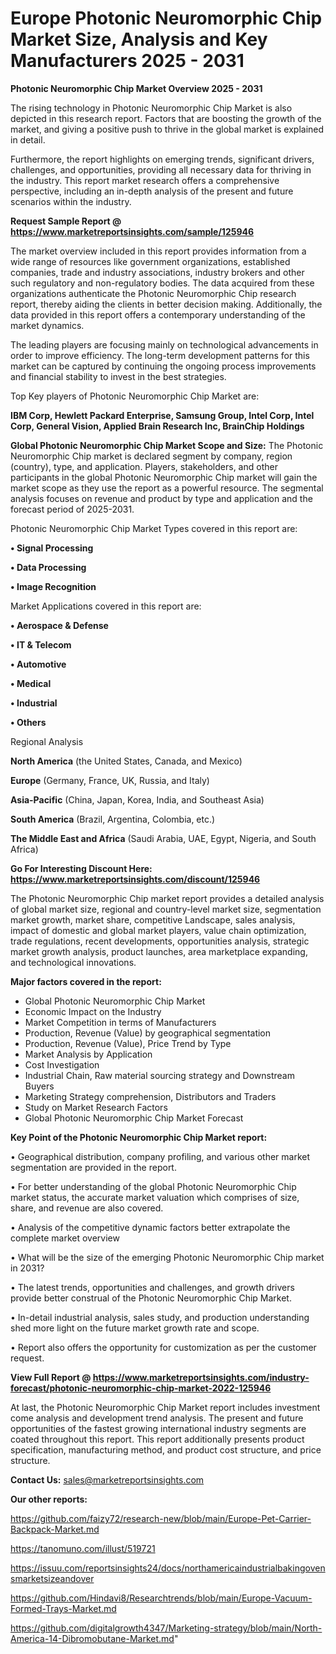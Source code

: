 # Europe Photonic Neuromorphic Chip Market Size, Analysis and Key Manufacturers 2025 - 2031

<Strong> Photonic Neuromorphic Chip Market Overview 2025 - 2031</strong>

The rising technology in Photonic Neuromorphic Chip Market is also depicted in this research report. Factors that are boosting the growth of the market, and giving a positive push to thrive in the global market is explained in detail.

Furthermore, the report highlights on emerging trends, significant drivers, challenges, and opportunities, providing all necessary data for thriving in the industry. This report market research offers a comprehensive perspective, including an in-depth analysis of the present and future scenarios within the industry.

<strong>Request Sample Report @ <a href=https://www.marketreportsinsights.com/sample/125946>https://www.marketreportsinsights.com/sample/125946</a></strong>

The market overview included in this report provides information from a wide range of resources like government organizations, established companies, trade and industry associations, industry brokers and other such regulatory and non-regulatory bodies. The data acquired from these organizations authenticate the Photonic Neuromorphic Chip research report, thereby aiding the clients in better decision making. Additionally, the data provided in this report offers a contemporary understanding of the market dynamics.

The leading players are focusing mainly on technological advancements in order to improve efficiency. The long-term development patterns for this market can be captured by continuing the ongoing process improvements and financial stability to invest in the best strategies.

Top Key players of Photonic Neuromorphic Chip Market are:

<strong>IBM Corp, Hewlett Packard Enterprise, Samsung Group, Intel Corp, Intel Corp, General Vision, Applied Brain Research Inc, BrainChip Holdings</strong>

<strong><b>Global Photonic Neuromorphic Chip Market Scope and Size:</b></strong>
The Photonic Neuromorphic Chip market is declared segment by company, region (country), type, and application. Players, stakeholders, and other participants in the global Photonic Neuromorphic Chip market will gain the market scope as they use the report as a powerful resource. The segmental analysis focuses on revenue and product by type and application and the forecast period of 2025-2031.

Photonic Neuromorphic Chip Market Types covered in this report are:

<strong>• Signal Processing

• Data Processing

• Image Recognition</strong>

Market Applications covered in this report are:

<strong>• Aerospace & Defense

• IT & Telecom

• Automotive

• Medical

• Industrial

• Others</strong> 

Regional Analysis

<strong>North America</strong> (the United States, Canada, and Mexico)

<strong>Europe</strong> (Germany, France, UK, Russia, and Italy)

<strong>Asia-Pacific</strong> (China, Japan, Korea, India, and Southeast Asia)

<strong>South America</strong> (Brazil, Argentina, Colombia, etc.)

<strong>The Middle East and Africa</strong> (Saudi Arabia, UAE, Egypt, Nigeria, and South Africa)

<strong>Go For Interesting Discount Here: <a href=https://www.marketreportsinsights.com/discount/125946>https://www.marketreportsinsights.com/discount/125946</a></strong>

The Photonic Neuromorphic Chip market report provides a detailed analysis of global market size, regional and country-level market size, segmentation market growth, market share, competitive Landscape, sales analysis, impact of domestic and global market players, value chain optimization, trade regulations, recent developments, opportunities analysis, strategic market growth analysis, product launches, area marketplace expanding, and technological innovations.

<strong><b>Major factors covered in the report:</b></strong>
<ul>
  <li>Global Photonic Neuromorphic Chip Market </li>
  <li>Economic Impact on the Industry</li>
  <li>Market Competition in terms of Manufacturers</li>
  <li>Production, Revenue (Value) by geographical segmentation</li>
  <li>Production, Revenue (Value), Price Trend by Type</li>
  <li>Market Analysis by Application</li>
  <li>Cost Investigation</li>
  <li>Industrial Chain, Raw material sourcing strategy and Downstream Buyers</li>
  <li>Marketing Strategy comprehension, Distributors and Traders</li>
  <li>Study on Market Research Factors</li>
  <li>Global Photonic Neuromorphic Chip Market Forecast</li>
</ul>

<strong><b>Key Point of the Photonic Neuromorphic Chip Market report:</b></strong>

• Geographical distribution, company profiling, and various other market segmentation are provided in the report.

• For better understanding of the global Photonic Neuromorphic Chip market status, the accurate market valuation which comprises of size, share, and revenue are also covered.

• Analysis of the competitive dynamic factors better extrapolate the complete market overview

• What will be the size of the emerging Photonic Neuromorphic Chip market in 2031?

• The latest trends, opportunities and challenges, and growth drivers provide better construal of the Photonic Neuromorphic Chip Market.

• In-detail industrial analysis, sales study, and production understanding shed more light on the future market growth rate and scope.

• Report also offers the opportunity for customization as per the customer request.

<strong><b>View Full Report @ <a href=https://www.marketreportsinsights.com/industry-forecast/photonic-neuromorphic-chip-market-2022-125946>https://www.marketreportsinsights.com/industry-forecast/photonic-neuromorphic-chip-market-2022-125946</a></b></strong>


At last, the Photonic Neuromorphic Chip Market report includes investment come analysis and development trend analysis. The present and future opportunities of the fastest growing international industry segments are coated throughout this report. This report additionally presents product specification, manufacturing method, and product cost structure, and price structure.

<strong>Contact Us:</strong>
sales@marketreportsinsights.com

<strong>Our other reports:</strong>

<a href=https://github.com/faizy72/research-new/blob/main/Europe-Pet-Carrier-Backpack-Market.md>https://github.com/faizy72/research-new/blob/main/Europe-Pet-Carrier-Backpack-Market.md</a>

<a href=https://tanomuno.com/illust/519721>https://tanomuno.com/illust/519721</a>

<a href=https://issuu.com/reportsinsights24/docs/northamericaindustrialbakingovensmarketsizeandover>https://issuu.com/reportsinsights24/docs/northamericaindustrialbakingovensmarketsizeandover</a>

<a href=https://github.com/Hindavi8/Researchtrends/blob/main/Europe-Vacuum-Formed-Trays-Market.md>https://github.com/Hindavi8/Researchtrends/blob/main/Europe-Vacuum-Formed-Trays-Market.md</a>

<a href=https://github.com/digitalgrowth4347/Marketing-strategy/blob/main/North-America-14-Dibromobutane-Market.md>https://github.com/digitalgrowth4347/Marketing-strategy/blob/main/North-America-14-Dibromobutane-Market.md</a>"
